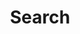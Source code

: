 ---
title: "Search"
# meta description
description: "this is meta description"
# save as draft
draft: false
---